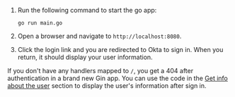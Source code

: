 1. Run the following command to start the go app:

   ```shell
   go run main.go
   ```

2. Open a browser and navigate to `http://localhost:8080`.

3. Click the login link and you are redirected to Okta to sign in. When you return, it should display your user information.

If you don't have any handlers mapped to `/`, you get a 404 after authentication in a brand new Gin app. You can use the code in the [Get info about the user](#get-info-about-the-user) section to display the user's information after sign in.
